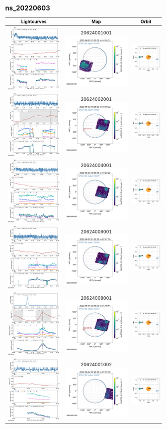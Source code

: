 ## ns_20220603
|  Lightcurves |  Map | Orbit |
|:---:|:---:|:---:|
|[![](ltc_20220603_1325_20624001001_ngs.png)](ltc_20220603_1325_20624001001_ngs.png)|20624001001<br/>[![](map_20220603_1325_20624001001_ngs.png)](map_20220603_1325_20624001001_ngs.png)|[![](orbeph_20220603_1325_20624001001_ngs.png)](orbeph_20220603_1325_20624001001_ngs.png)|
|[![](ltc_20220603_1500_20624002001_ngs.png)](ltc_20220603_1500_20624002001_ngs.png)|20624002001<br/>[![](map_20220603_1500_20624002001_ngs.png)](map_20220603_1500_20624002001_ngs.png)|[![](orbeph_20220603_1500_20624002001_ngs.png)](orbeph_20220603_1500_20624002001_ngs.png)|
|[![](ltc_20220603_1830_20624004001_ngs.png)](ltc_20220603_1830_20624004001_ngs.png)|20624004001<br/>[![](map_20220603_1830_20624004001_ngs.png)](map_20220603_1830_20624004001_ngs.png)|[![](orbeph_20220603_1830_20624004001_ngs.png)](orbeph_20220603_1830_20624004001_ngs.png)|
|[![](ltc_20220603_2125_20624006001_ngs.png)](ltc_20220603_2125_20624006001_ngs.png)|20624006001<br/>[![](map_20220603_2125_20624006001_ngs.png)](map_20220603_2125_20624006001_ngs.png)|[![](orbeph_20220603_2125_20624006001_ngs.png)](orbeph_20220603_2125_20624006001_ngs.png)|
|[![](ltc_20220604_0040_20624008001_ngs.png)](ltc_20220604_0040_20624008001_ngs.png)|20624008001<br/>[![](map_20220604_0040_20624008001_ngs.png)](map_20220604_0040_20624008001_ngs.png)|[![](orbeph_20220604_0040_20624008001_ngs.png)](orbeph_20220604_0040_20624008001_ngs.png)|
|[![](ltc_20220604_0240_20624001002_ngs.png)](ltc_20220604_0240_20624001002_ngs.png)|20624001002<br/>[![](map_20220604_0240_20624001002_ngs.png)](map_20220604_0240_20624001002_ngs.png)|[![](orbeph_20220604_0240_20624001002_ngs.png)](orbeph_20220604_0240_20624001002_ngs.png)|

